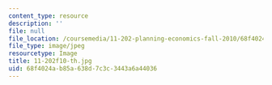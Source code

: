 ```yaml
---
content_type: resource
description: ''
file: null
file_location: /coursemedia/11-202-planning-economics-fall-2010/68f4024ab85a638d7c3c3443a6a44036_11-202f10-th.jpg
file_type: image/jpeg
resourcetype: Image
title: 11-202f10-th.jpg
uid: 68f4024a-b85a-638d-7c3c-3443a6a44036
---
```

